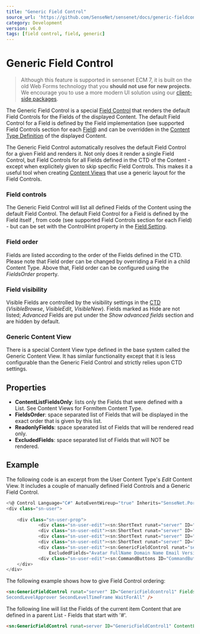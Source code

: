 ```yaml
---
title: "Generic Field Control"
source_url: 'https://github.com/SenseNet/sensenet/docs/generic-fieldcontrol.md'
category: Development
version: v6.0
tags: [field control, field, generic]
---
```


# Generic Field Control

> Although this feature is supported in sensenet ECM 7, it is built on the old Web Forms technology that you **should not use for new projects**. We encourage you to use a more modern UI solution using our [client-side packages](https://www.npmjs.com/org/sensenet).

The Generic Field Control is a special [Field Control](field-control.md) that renders the default Field Controls for the Fields of the displayed Content. The default Field Control for a Field is defined by the Field implementation (see supported Field Controls section for each [Field](field.md)) and can be overridden in the [Content Type Definition](ctd.md) of the displayed Content.

The Generic Field Control automatically resolves the default Field Control for a given Field and renders it. Not only does it render a single Field Control, but Field Controls for all Fields defined in the CTD of the Content - except when explicitely given to skip specific Field Controls. This makes it a useful tool when creating [Content Views](content-view.md) that use a generic layout for the Field Controls.

### Field controls

The Generic Field Control will list all defined Fields of the Content using the default Field Control. The default Field Control for a Field is defined by the Field itself , from code (see supported Field Controls section for each Field) - but can be set with the ControlHint property in the [Field Setting](field-setting.md).

### Field order

Fields are listed according to the order of the Fields defined in the CTD. Please note that Field order can be changed by overriding a Field in a child Content Type. Above that, Field order can be configured using the *FieldsOrder* property.

### Field visibility

Visible Fields are controlled by the visibility settings in the [CTD](ctd.md) (*VisibleBrowse*, *VisibleEdit*, *VisibleNew*). Fields marked as Hide are not listed; *Advanced* Fields are put under the *Show advanced fields* section and are hidden by default.

### Generic Content View

There is a special Content View type defined in the base system called the Generic Content View. It has similar functionality except that it is less configurable than the Generic Field Control and strictly relies upon CTD settings.

## Properties

- **ContentListFieldsOnly**: lists only the Fields that were defined with a List. See Content Views for FormItem Content Type.
- **FieldsOrder**: space separated list of Fields that will be displayed in the exact order that is given by this list.
- **ReadonlyFields**: space spearated list of Fields that will be rendered read only.
- **ExcludedFields**: space separated list of Fields that will NOT be rendered.

## Example

The following code is an excerpt from the User Content Type's *Edit* Content View. It includes a couple of manually defined Field Controls and a Generic Field Control.

```csharp
<%@ Control Language="C#" AutoEventWireup="true" Inherits="SenseNet.Portal.UI.SingleContentView" %>
<div class="sn-user">
 
    <div class="sn-user-prop">
            <div class="sn-user-edit"><sn:ShortText runat="server" ID="ShortTextFullName" FieldName="FullName" /></div>
            <div class="sn-user-edit"><sn:ShortText runat="server" ID="ShortTextDomain" FieldName="Domain" /></div>
            <div class="sn-user-edit"><sn:ShortText runat="server" ID="ShortTextName" FieldName="Name" /></div>
            <div class="sn-user-edit"><sn:ShortText runat="server" ID="ShortTextEmail" FieldName="Email" /></div>
            <div class="sn-user-edit"><sn:GenericFieldControl runat="server" ID="GenericFieldControl1"
                ExcludedFields="Avatar FullName Domain Name Email Version Index Password" /></div>
            <div class="sn-user-edit"><sn:CommandButtons ID="CommandButtons1" runat="server" /></div>
    </div>
</div>
```

The following example shows how to give Field Control ordering:

```html
<sn:GenericFieldControl runat="server" ID="GenericFieldcontrol1" FieldsOrder="DisplayName Description FirstLevelApprover FirstLevelTimeFrame 
SecondLevelApprover SecondLevelTimeFrame WaitForAll" />
```

The following line will list the Fields of the current item Content that are defined in a parent List - Fields that start with '#'.

```html
<sn:GenericFieldControl runat=server ID="GenericFieldControl1" ContentListFieldsOnly="true" />
```